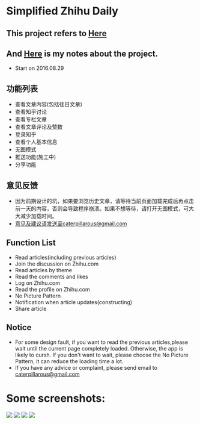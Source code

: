 # Simplified Zhihu Daily

## This project refers to [Here](https://github.com/izzyleung/ZhihuDailyPurify/wiki/%E7%9F%A5%E4%B9%8E%E6%97%A5%E6%8A%A5-API-%E5%88%86%E6%9E%90)

## And [Here](http://jameeeees.github.io/posts/2016-08-28-Android%20notes.md.html) is my notes about the project.

* Start on 2016.08.29

## 功能列表

* 查看文章内容(包括往日文章)
* 查看知乎讨论
* 查看专栏文章
* 查看文章评论及赞数
* 登录知乎
* 查看个人基本信息
* 无图模式
* 推送功能(施工中)
* 分享功能


## 意见反馈

* 因为前期设计的坑，如果要浏览历史文章，请等待当前页面加载完成后再点击前一天的内容，否则会导致程序崩溃。如果不想等待，请打开无图模式，可大大减少加载时间。
* 意见及建议请发送至caterpillarous@gmail.com

## Function List

* Read articles(including previous articles)
* Join the discussion on Zhihu.com
* Read articles by theme
* Read the comments and likes
* Log on Zhihu.com
* Read the profile on Zhihu.com
* No Picture Pattern
* Notification when article updates(constructing)
* Share article

## Notice
* For some design fault, if you want to read the previous articles,please wait until the current page completely loaded. Otherwise, the app is likely to cursh. If you don't want to wait, please choose the No Picture Pattern, it can reduce the loading time a lot.
* If you have any advice or complaint, please send email to caterpillarous@gmail.com


# Some screenshots:

![](https://github.com/Jameeeees/Simplified-Zhihu-Daily/tree/master/screenshots/screenshot1.png)
![](https://github.com/Jameeeees/Simplified-Zhihu-Daily/tree/master/screenshots/screenshot2.png)
![](https://github.com/Jameeeees/Simplified-Zhihu-Daily/tree/master/screenshots/screenshot3.png)
![](https://github.com/Jameeeees/Simplified-Zhihu-Daily/tree/master/screenshots/screenshot4.png)